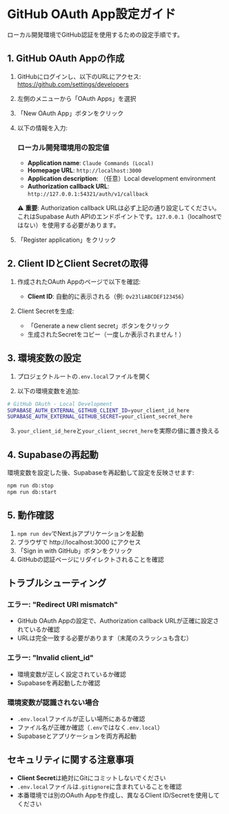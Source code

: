 # GitHub OAuth App設定ガイド

ローカル開発環境でGitHub認証を使用するための設定手順です。

## 1. GitHub OAuth Appの作成

1. GitHubにログインし、以下のURLにアクセス:
   https://github.com/settings/developers

2. 左側のメニューから「OAuth Apps」を選択

3. 「New OAuth App」ボタンをクリック

4. 以下の情報を入力:

   ### ローカル開発環境用の設定値
   
   - **Application name**: `Claude Commands (Local)`
   - **Homepage URL**: `http://localhost:3000`
   - **Application description**: （任意）Local development environment
   - **Authorization callback URL**: `http://127.0.0.1:54321/auth/v1/callback`

   ⚠️ **重要**: Authorization callback URLは必ず上記の通り設定してください。
   これはSupabase Auth APIのエンドポイントです。`127.0.0.1`（localhostではない）を使用する必要があります。

5. 「Register application」をクリック

## 2. Client IDとClient Secretの取得

1. 作成されたOAuth Appのページで以下を確認:
   - **Client ID**: 自動的に表示される（例: `Ov23liABCDEF123456`）
   
2. Client Secretを生成:
   - 「Generate a new client secret」ボタンをクリック
   - 生成されたSecretをコピー（一度しか表示されません！）

## 3. 環境変数の設定

1. プロジェクトルートの`.env.local`ファイルを開く

2. 以下の環境変数を追加:

```bash
# GitHub OAuth - Local Development
SUPABASE_AUTH_EXTERNAL_GITHUB_CLIENT_ID=your_client_id_here
SUPABASE_AUTH_EXTERNAL_GITHUB_SECRET=your_client_secret_here
```

3. `your_client_id_here`と`your_client_secret_here`を実際の値に置き換える

## 4. Supabaseの再起動

環境変数を設定した後、Supabaseを再起動して設定を反映させます:

```bash
npm run db:stop
npm run db:start
```

## 5. 動作確認

1. `npm run dev`でNext.jsアプリケーションを起動
2. ブラウザで http://localhost:3000 にアクセス
3. 「Sign in with GitHub」ボタンをクリック
4. GitHubの認証ページにリダイレクトされることを確認

## トラブルシューティング

### エラー: "Redirect URI mismatch"
- GitHub OAuth Appの設定で、Authorization callback URLが正確に設定されているか確認
- URLは完全一致する必要があります（末尾のスラッシュも含む）

### エラー: "Invalid client_id"
- 環境変数が正しく設定されているか確認
- Supabaseを再起動したか確認

### 環境変数が認識されない場合
- `.env.local`ファイルが正しい場所にあるか確認
- ファイル名が正確か確認（`.env`ではなく`.env.local`）
- Supabaseとアプリケーションを両方再起動

## セキュリティに関する注意事項

- **Client Secret**は絶対にGitにコミットしないでください
- `.env.local`ファイルは`.gitignore`に含まれていることを確認
- 本番環境では別のOAuth Appを作成し、異なるClient ID/Secretを使用してください